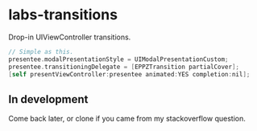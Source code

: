 labs-transitions
================

Drop-in UIViewController transitions.
```Objective-C
// Simple as this.
presentee.modalPresentationStyle = UIModalPresentationCustom;
presentee.transitioningDelegate = [EPPZTransition partialCover];
[self presentViewController:presentee animated:YES completion:nil];
```

In development
--------------

Come back later, or clone if you came from my stackoverflow question.
